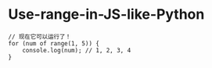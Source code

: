# Use-range-in-JS-like-Python
```
// 现在它可以运行了！
for (num of range(1, 5)) {
    console.log(num); // 1, 2, 3, 4
}
```
